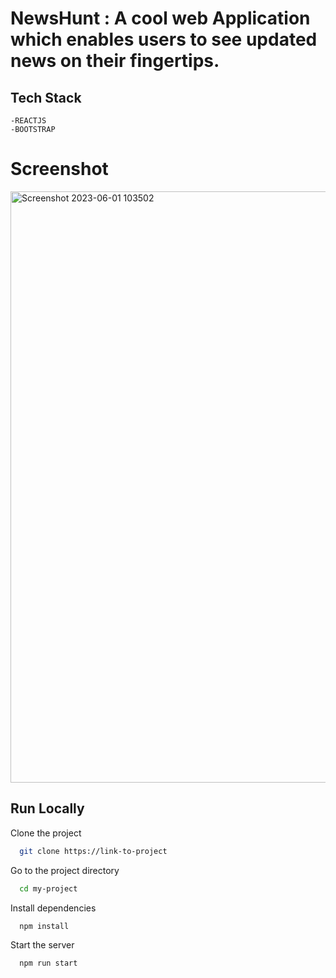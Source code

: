 # NewsHunt : A cool web Application which enables users to see updated news on their fingertips.

## Tech Stack
```
-REACTJS
-BOOTSTRAP
```


# Screenshot
<img width="946" alt="Screenshot 2023-06-01 103502" src="https://github.com/Ajitkumar-25/NewsHunt/assets/98700726/8b16c3b6-62e2-42e8-8a87-11fa36b920d8">




## Run Locally
Clone the project
```bash
  git clone https://link-to-project
```


Go to the project directory
```bash
  cd my-project
```
Install dependencies
```bash
  npm install
```
Start the server

```bash
  npm run start
```
